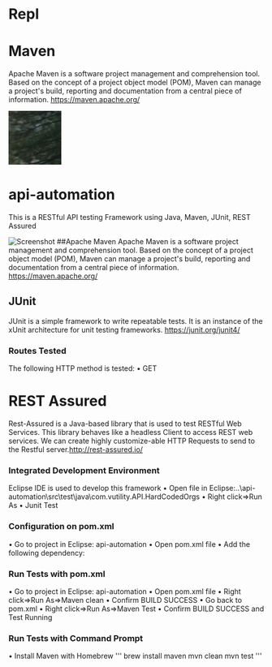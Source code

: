 # Repl


# Maven  

Apache Maven is a software project management and comprehension tool. Based on the concept of a project object model (POM), Maven can manage a project's build, reporting and documentation from a central piece of information. https://maven.apache.org/

![Screenshot](imgTest.png)


# api-automation

This is a RESTful API testing Framework using Java, Maven, JUnit, REST Assured 

![Screenshot](Rest.png)
##Apache Maven
Apache Maven is a software project management and comprehension tool. Based on the concept of a project object model (POM), Maven can manage a project's build, reporting and documentation from a central piece of information. https://maven.apache.org/

## JUnit  


JUnit is a simple framework to write repeatable tests. It is an instance of the xUnit architecture for unit testing frameworks. https://junit.org/junit4/

### Routes Tested

The following HTTP method is tested:
•	GET


# REST Assured
Rest-Assured is a Java-based library that is used to test RESTful Web Services. This library behaves like a headless Client to access REST web services. We can create highly customize-able HTTP Requests to send to the Restful server.http://rest-assured.io/


### Integrated Development Environment
Eclipse IDE is used to develop this framework
•	Open file in Eclipse:..\api-automation\src\test\java\com.vutility.API.HardCodedOrgs
•	Right click=>Run As
•	Junit Test



### Configuration on pom.xml
•	Go to project in Eclipse: api-automation 
•	Open pom.xml file
•	Add the following dependency:



### Run Tests with pom.xml
•	Go to project in Eclipse: api-automation 
•	Open pom.xml file
•	Right click=>Run As=>Maven clean
•	Confirm BUILD SUCCESS
•	Go back to pom.xml
•	Right click=>Run As=>Maven Test
•	Confirm BUILD SUCCESS and Test Running

### Run Tests with Command Prompt
•	Install Maven with Homebrew
'''
brew install maven
mvn clean
mvn test
'''

